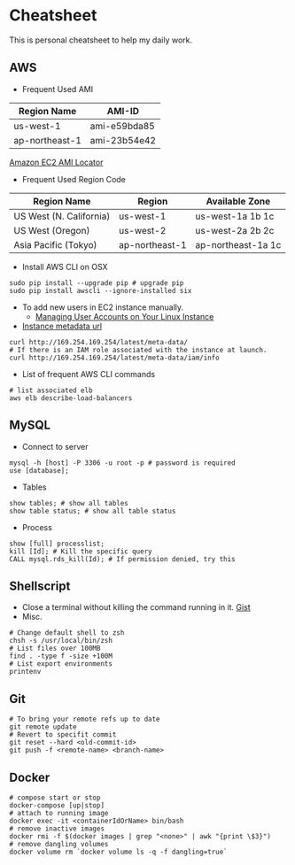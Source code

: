 # Cheatsheet

This is personal cheatsheet to help my daily work.

## AWS 

* Frequent Used AMI

| Region Name    | AMI-ID       |
| -------------- | ------------ |
| us-west-1      | ami-e59bda85 |
| ap-northeast-1 | ami-23b54e42 |

[Amazon EC2 AMI Locator](https://cloud-images.ubuntu.com/locator/ec2/)

* Frequent Used Region Code

| Region Name	            | Region	        | Available Zone        |
| ----------------------- | -------------- | --------------------- |
| US West (N. California) | us-west-1      | us-west-1a 1b 1c      |
| US West (Oregon)	       | us-west-2	     | us-west-2a 2b 2c      |
| Asia Pacific (Tokyo)	   | ap-northeast-1	| ap-northeast-1a 1c    |

* Install AWS CLI on OSX

```shellscript
sudo pip install --upgrade pip # upgrade pip
sudo pip install awscli --ignore-installed six 
```

* To add new users in EC2 instance manually.
  * [Managing User Accounts on Your Linux Instance](http://docs.aws.amazon.com/AWSEC2/latest/UserGuide/managing-users.html)
* [Instance metadata url](http://docs.aws.amazon.com/AWSEC2/latest/UserGuide/ec2-instance-metadata.html)

```
curl http://169.254.169.254/latest/meta-data/
# If there is an IAM role associated with the instance at launch.
curl http://169.254.169.254/latest/meta-data/iam/info
```

* List of frequent AWS CLI commands

```
# list associated elb
aws elb describe-load-balancers
```

## MySQL

* Connect to server

```
mysql -h [host] -P 3306 -u root -p # password is required
use [database];
```

* Tables

```
show tables; # show all tables
show table status; # show all table status
```

* Process

```
show [full] processlist;
kill [Id]; # Kill the specific query
CALL mysql.rds_kill(Id); # If permission denied, try this
```

## Shellscript

* Close a terminal without killing the command running in it. [Gist](https://gist.github.com/jonascheng/0c18b97378b3e375542538b77c1f2ec9)
* Misc.
```
# Change default shell to zsh
chsh -s /usr/local/bin/zsh
# List files over 100MB
find . -type f -size +100M
# List export environments
printenv
```

## Git

```
# To bring your remote refs up to date
git remote update
# Revert to specifit commit
git reset --hard <old-commit-id>
git push -f <remote-name> <branch-name>
```

## Docker

```
# compose start or stop
docker-compose [up|stop]
# attach to running image
docker exec -it <containerIdOrName> bin/bash
# remove inactive images
docker rmi -f $(docker images | grep "<none>" | awk "{print \$3}")
# remove dangling volumes
docker volume rm `docker volume ls -q -f dangling=true`
```
